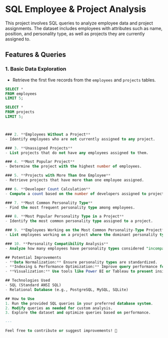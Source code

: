 # SQL Employee & Project Analysis

This project involves SQL queries to analyze employee data and project assignments. The dataset includes employees with attributes such as name, position, and personality type, as well as projects they are currently assigned to.

## Features & Queries

### 1. **Basic Data Exploration**
- Retrieve the first five records from the `employees` and `projects` tables.

```sql
SELECT * 
FROM employees
LIMIT 5;

SELECT * 
FROM projects
LIMIT 5;



### 2. **Employees Without a Project**
- Identify employees who are not currently assigned to any project.

### 3. **Unassigned Projects**
- List projects that do not have any employees assigned to them.

### 4. **Most Popular Project**
- Determine the project with the highest number of employees.

### 5. **Projects with More Than One Employee**
- Retrieve projects that have more than one employee assigned.

### 6. **Developer Count Calculation**
- Compute a count based on the number of developers assigned to projects.

### 7. **Most Common Personality Type**
- Find the most frequent personality type among employees.

### 8. **Most Popular Personality Type in a Project**
- Identify the most common personality type assigned to a project.

### 9. **Employees Working on the Most Common Personality-Type Project**
- List employees working on a project where the dominant personality type is the most common in the dataset.

### 10. **Personality Compatibility Analysis**
- Analyze how many employees have personality types considered "incompatible" based on predefined personality match criteria.

## Potential Improvements
- **Data Normalization:** Ensure personality types are standardized.
- **Indexing & Performance Optimization:** Improve query performance for large datasets.
- **Visualization:** Use tools like Power BI or Tableau to present insights graphically.

## Technologies Used
- SQL (Standard ANSI SQL)
- Relational Database (e.g., PostgreSQL, MySQL, SQLite)

## How to Use
1. Run the provided SQL queries in your preferred database system.
2. Modify queries as needed for custom analysis.
3. Explore the dataset and optimize queries based on performance.

---

Feel free to contribute or suggest improvements! 🚀
